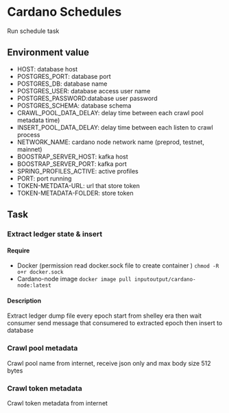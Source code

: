 # Cardano Schedules
Run schedule task
## Environment value
- HOST: database host
- POSTGRES_PORT: database port
- POSTGRES_DB: database name
- POSTGRES_USER: database access user name
- POSTGRES_PASSWORD:database user password
- POSTGRES_SCHEMA: database schema
- CRAWL_POOL_DATA_DELAY: delay time between each crawl pool metadata time)
- INSERT_POOL_DATA_DELAY: delay time between each listen to crawl process
- NETWORK_NAME: cardano node network name (preprod, testnet, mainnet)
- BOOSTRAP_SERVER_HOST: kafka host
- BOOSTRAP_SERVER_PORT: kafka port
- SPRING_PROFILES_ACTIVE: active profiles
- PORT: port running
- TOKEN-METDATA-URL: url that store token
- TOKEN-METADATA-FOLDER: store token
## Task
### Extract ledger state & insert
#### Require 
 - Docker (permission read docker.sock file to create container ) ```chmod -R o+r docker.sock```
 - Cardano-node image ```docker image pull inputoutput/cardano-node:latest```
#### Description
 Extract ledger dump file every epoch start from shelley era then wait consumer send message that consumered to extracted epoch then insert to database
### Crawl pool metadata
 Crawl pool name from internet, receive json only and max body size 512 bytes
### Crawl token metadata
 Crawl token metadata from internet

